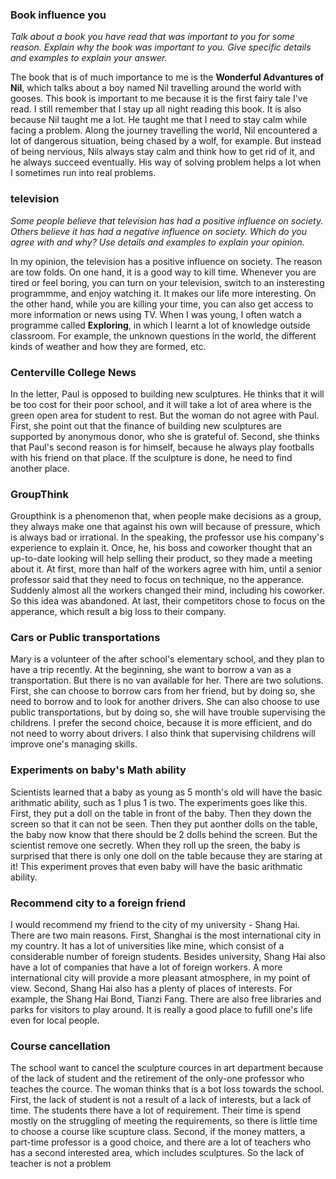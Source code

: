 ### Book influence you
*Talk about a book you have read that was important to you for some reason. Explain why the book was important to you. Give specific details and examples to explain your answer.*

The book that is of much importance to me is the **Wonderful Advantures of Nil**, which talks about a boy named Nil travelling around the world with gooses. This book is important to me because it is the first fairy tale I've read. I still remember that I stay up all night reading this book. It is also because Nil taught me a lot. He taught me that I need to stay calm while facing a problem. Along the journey travelling the world, Nil encountered a lot of dangerous situation, being chased by a wolf, for example. But instead of being nervious, Nils always stay calm and think how to get rid of it, and he always succeed eventually. His way of solving problem helps a lot when I sometimes run into real problems.

### television
*Some people believe that television has had a positive influence on society. Others believe it has had a negative influence on society. Which do you agree with and why? Use details and examples to explain your opinion.*

In my opinion, the television has a positive influence on society. The reason are tow folds. On one hand, it is a good way to kill time. Whenever you are tired or feel boring, you can turn on your television, switch to an insteresting programmme, and enjoy watching it. It makes our life more interesting. On the other hand, while you are killing your time, you can also get access to more information or news using TV. When I was young, I often watch a programme called **Exploring**, in which I learnt a lot of knowledge outside classroom. For example, the unknown questions in the world, the different kinds of weather and how they are formed, etc.

### Centerville College News

In the letter, Paul is opposed to building new sculptures. He thinks that it will be too cost for their poor school, and it will take a lot of area where is the green open area for student to rest. But the woman do not agree with Paul. First, she point out that the finance of building new sculptures are supported by anonymous donor, who she is grateful of. Second, she thinks that Paul's second reason is for himself, because he always play footballs with his friend on that place. If the sculpture is done, he need to find another place.

### GroupThink

Groupthink is a phenomenon that, when people make decisions as a group, they always make one that against his own will because of pressure, which is always bad or irrational. In the speaking, the professor use his company's experience to explain it. Once, he, his boss and coworker thought that an up-to-date looking will help selling their product, so they made a meeting about it. At first, more than half of the workers agree with him, until a senior professor said that they need to focus on technique, no the apperance. Suddenly almost all the workers changed their mind, including his coworker. So this idea was abandoned. At last, their competitors chose to focus on the apperance, which result a big loss to their company.

### Cars or Public transportations

Mary is a volunteer of the after school's elementary school, and they plan to have a trip recently. At the beginning, she want to borrow a van as a transportation. But there is no van available for her. There are two solutions. First, she can choose to borrow cars from her friend, but by doing so, she need to borrow and to look for another drivers. She can also choose to use public transportations, but by doing so, she will have trouble supervising the childrens. I prefer the second choice, because it is more efficient, and do not need to worry about drivers. I also think that supervising childrens will improve one's managing skills.

### Experiments on baby's Math ability

Scientists learned that a baby as young as 5 month's old will have the basic arithmatic ability, such as 1 plus 1 is two. The experiments goes like this. First, they put a doll on the table in front of the baby. Then they down the screen so that it can not be seen. Then they put aonther dolls on the table, the baby now know that there should be 2 dolls behind the screen. But the scientist remove one secretly. When they roll up the sreen, the baby is surprised that there is only one doll on the table because they are staring at it! This experiment proves that even baby will have the basic arithmatic ability.

### Recommend city to a foreign friend

I would recommend my friend to the city of my university - Shang Hai. There are two main reasons. First, Shanghai is the most international city in my country. It has a lot of universities like mine, which consist of a considerable number of foreign students. Besides university, Shang Hai also have a lot of companies that have a lot of foreign workers. A more international city will provide a more pleasant atmosphere, in my point of view. Second, Shang Hai also has a plenty of places of interests. For example, the Shang Hai Bond, Tianzi Fang. There are also free libraries and parks for visitors to play around. It is really a good place to fufill one's life even for local people.

### Course cancellation

The school want to cancel the sculpture cources in art department because of the lack of student and the retirement of the only-one professor who teaches the cource. The woman thinks that is a bot loss towards the school. First, the lack of student is not a result of a lack of interests, but a lack of time. The students there have a lot of requirement. Their time is spend mostly on the struggling of meeting the requirements, so there is little time to choose a course like scupture class. Second, if the money matters, a part-time professor is a good choice, and there are a lot of teachers who has a second interested area, which includes sculptures. So the lack of teacher is not a problem

